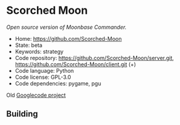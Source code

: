 # Scorched Moon

_Open source version of Moonbase Commander._

- Home: https://github.com/Scorched-Moon
- State: beta
- Keywords: strategy
- Code repository: https://github.com/Scorched-Moon/server.git, https://github.com/Scorched-Moon/client.git (+)
- Code language: Python
- Code license: GPL-3.0
- Code dependencies: pygame, pgu

Old [Googlecode project](https://code.google.com/archive/p/tether/)

## Building

